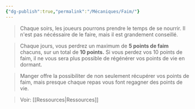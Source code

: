 ```yaml
---
{"dg-publish":true,"permalink":"/Mécaniques/Faim/"}
---
```



> Chaque soirs, les joueurs pourrons prendre le temps de se nourrir. Il n'est pas nécéssaire de le faire, mais il est grandement conseillé. 

> Chaque jours, vous perdrez un maximum de **5 points de faim** chacuns, sur un total de **10 points.**
> Si vous perdez vos 10 points de faim, il ne vous sera plus possible de régénérer vos points de vie en dormant.

> Manger offre la possibiliter de non seulement récupérer vos points de faim, mais presque chaque repas vous font regagner des points de vie.

> Voir: [[Ressources\|Ressources]]


